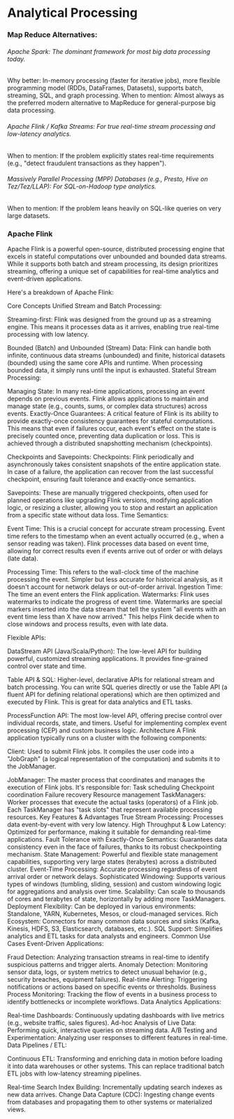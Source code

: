 # Analytical Processing
### Map Reduce Alternatives:
###### Apache Spark: The dominant framework for most big data processing today.
Why better: In-memory processing (faster for iterative jobs), more flexible programming model (RDDs, DataFrames, Datasets), supports batch, streaming, SQL, and graph processing.
When to mention: Almost always as the preferred modern alternative to MapReduce for general-purpose big data processing.

###### Apache Flink / Kafka Streams: For true real-time stream processing and low-latency analytics.
When to mention: If the problem explicitly states real-time requirements (e.g., "detect fraudulent transactions as they happen").

###### Massively Parallel Processing (MPP) Databases (e.g., Presto, Hive on Tez/Tez/LLAP): For SQL-on-Hadoop type analytics.
When to mention: If the problem leans heavily on SQL-like queries on very large datasets.

### Apache Flink
Apache Flink is a powerful open-source, distributed processing engine that excels in stateful computations over unbounded and bounded data streams. While it supports both batch and stream processing, its design prioritizes streaming, offering a unique set of capabilities for real-time analytics and event-driven applications.


Here's a breakdown of Apache Flink:

Core Concepts
Unified Stream and Batch Processing:

Streaming-first: Flink was designed from the ground up as a streaming engine. This means it processes data as it arrives, enabling true real-time processing with low latency.

Bounded (Batch) and Unbounded (Stream) Data: Flink can handle both infinite, continuous data streams (unbounded) and finite, historical datasets (bounded) using the same core APIs and runtime. When processing bounded data, it simply runs until the input is exhausted.
Stateful Stream Processing:

Managing State: In many real-time applications, processing an event depends on previous events. Flink allows applications to maintain and manage state (e.g., counts, sums, or complex data structures) across events.
Exactly-Once Guarantees: A critical feature of Flink is its ability to provide exactly-once consistency guarantees for stateful computations. This means that even if failures occur, each event's effect on the state is precisely counted once, preventing data duplication or loss. This is achieved through a distributed snapshotting mechanism (checkpoints).

Checkpoints and Savepoints:
Checkpoints: Flink periodically and asynchronously takes consistent snapshots of the entire application state. In case of a failure, the application can recover from the last successful checkpoint, ensuring fault tolerance and exactly-once semantics.

Savepoints: These are manually triggered checkpoints, often used for planned operations like upgrading Flink versions, modifying application logic, or resizing a cluster, allowing you to stop and restart an application from a specific state without data loss.
Time Semantics:

Event Time: This is a crucial concept for accurate stream processing. Event time refers to the timestamp when an event actually occurred (e.g., when a sensor reading was taken). Flink processes data based on event time, allowing for correct results even if events arrive out of order or with delays (late data).

Processing Time: This refers to the wall-clock time of the machine processing the event. Simpler but less accurate for historical analysis, as it doesn't account for network delays or out-of-order arrival.
Ingestion Time: The time an event enters the Flink application.
Watermarks: Flink uses watermarks to indicate the progress of event time. Watermarks are special markers inserted into the data stream that tell the system "all events with an event time less than X have now arrived." This helps Flink decide when to close windows and process results, even with late data.

Flexible APIs:

DataStream API (Java/Scala/Python): The low-level API for building powerful, customized streaming applications. It provides fine-grained control over state and time.

Table API & SQL: Higher-level, declarative APIs for relational stream and batch processing. You can write SQL queries directly or use the Table API (a fluent API for defining relational operations) which are then optimized and executed by Flink. This is great for data analytics and ETL tasks.

ProcessFunction API: The most low-level API, offering precise control over individual records, state, and timers. Useful for implementing complex event processing (CEP) and custom business logic.
Architecture
A Flink application typically runs on a cluster with the following components:

Client: Used to submit Flink jobs. It compiles the user code into a "JobGraph" (a logical representation of the computation) and submits it to the JobManager.

JobManager: The master process that coordinates and manages the execution of Flink jobs. It's responsible for: 
Task scheduling
Checkpoint coordination
Failure recovery
Resource management
TaskManagers: Worker processes that execute the actual tasks (operators) of a Flink job. Each TaskManager has "task slots" that represent available processing resources.
Key Features & Advantages
True Stream Processing: Processes data event-by-event with very low latency.
High Throughput & Low Latency: Optimized for performance, making it suitable for demanding real-time applications.
Fault Tolerance with Exactly-Once Semantics: Guarantees data consistency even in the face of failures, thanks to its robust checkpointing mechanism.
State Management: Powerful and flexible state management capabilities, supporting very large states (terabytes) across a distributed cluster.
Event-Time Processing: Accurate processing regardless of event arrival order or network delays.
Sophisticated Windowing: Supports various types of windows (tumbling, sliding, session) and custom windowing logic for aggregations and analysis over time.
Scalability: Can scale to thousands of cores and terabytes of state, horizontally by adding more TaskManagers.
Deployment Flexibility: Can be deployed in various environments: Standalone, YARN, Kubernetes, Mesos, or cloud-managed services.
Rich Ecosystem: Connectors for many common data sources and sinks (Kafka, Kinesis, HDFS, S3, Elasticsearch, databases, etc.).
SQL Support: Simplifies analytics and ETL tasks for data analysts and engineers.
Common Use Cases
Event-Driven Applications:

Fraud Detection: Analyzing transaction streams in real-time to identify suspicious patterns and trigger alerts.
Anomaly Detection: Monitoring sensor data, logs, or system metrics to detect unusual behavior (e.g., security breaches, equipment failures).
Real-time Alerting: Triggering notifications or actions based on specific events or thresholds.
Business Process Monitoring: Tracking the flow of events in a business process to identify bottlenecks or incomplete workflows.
Data Analytics Applications:

Real-time Dashboards: Continuously updating dashboards with live metrics (e.g., website traffic, sales figures).
Ad-hoc Analysis of Live Data: Performing quick, interactive queries on streaming data.
A/B Testing and Experimentation: Analyzing user responses to different features in real-time.
Data Pipelines / ETL:

Continuous ETL: Transforming and enriching data in motion before loading it into data warehouses or other systems. This can replace traditional batch ETL jobs with low-latency streaming pipelines.

Real-time Search Index Building: Incrementally updating search indexes as new data arrives.
Change Data Capture (CDC): Ingesting change events from databases and propagating them to other systems or materialized views.
